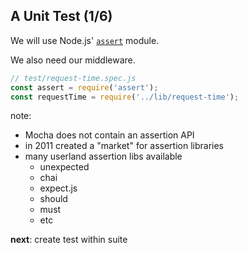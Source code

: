 ## A Unit Test (1/6)

<span>We will use Node.js' [`assert`](https://nodejs.org/api/assert.html#assert_assert) module.</span>
<!-- .element: class="fragment" -->

We also need our middleware.
<!-- .element: class="fragment" -->

```js
// test/request-time.spec.js
const assert = require('assert'); 
const requestTime = require('../lib/request-time');
```
<!-- .element: class="fragment" -->

note:

- Mocha does not contain an assertion API
- in 2011 created a "market" for assertion libraries
- many userland assertion libs available
  - unexpected
  - chai
  - expect.js
  - should
  - must
  - etc
 

**next**: create test within suite
